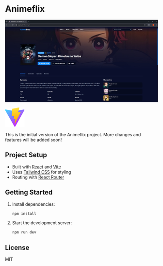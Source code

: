 # Animeflix

![App Preview](./public/initialScrnshot.png)

![Initial Version](./public/vite.svg)

This is the initial version of the Animeflix project. More changes and features will be added soon!

## Project Setup

- Built with [React](https://react.dev/) and [Vite](https://vitejs.dev/)
- Uses [Tailwind CSS](https://tailwindcss.com/) for styling
- Routing with [React Router](https://reactrouter.com/)

## Getting Started

1. Install dependencies:
   ```sh
   npm install
   ```
2. Start the development server:
   ```sh
   npm run dev
   ```

## License

MIT
